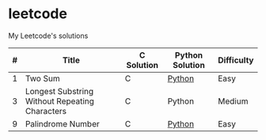 # leetcode
My Leetcode's solutions
<table>
<thead>
<tr>
<th>#</th>
<th>Title</th>
<th>C Solution</th>
<th>Python Solution</th>
<th>Difficulty</th>
</tr>
</thead>
<tbody>
  <tr>
    <td>1</td>
    <td>Two Sum</td>
    <td>C</td>
    <td><a href="https://github.com/grenkoff/leetcode/blob/master/solitions/0001.%20Two%20Sum/Two_Sum.py">Python</a></td>
    <td>Easy</td>
  </tr>
  <tr>
    <td>3</td>
    <td>Longest Substring Without Repeating Characters</td>
    <td>C</td>
    <td>Python</td>
    <td>Medium</td>
  </tr>
  <tr>
    <td>9</td>
    <td>Palindrome Number</td>
    <td>C</td>
    <td><a href="https://github.com/grenkoff/leetcode/blob/master/solitions/0009.%20Palindrome%20Number/Palindrome_Number.py">Python</a></td>
    <td>Easy</td>
  </tr>
</tbody>
</table>
